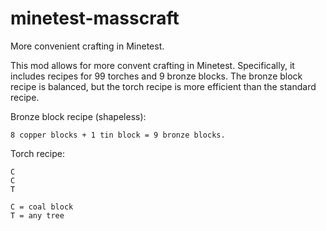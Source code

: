 # minetest-masscraft
More convenient crafting in Minetest.

This mod allows for more convent crafting in Minetest. Specifically, it
includes recipes for 99 torches and 9 bronze blocks. The bronze block
recipe is balanced, but the torch recipe is more efficient than the
standard recipe.

Bronze block recipe (shapeless):

	8 copper blocks + 1 tin block = 9 bronze blocks.

Torch recipe:

	C
	C
	T

	C = coal block
	T = any tree
